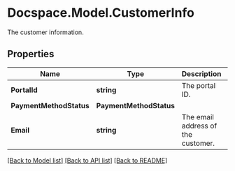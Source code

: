 # Docspace.Model.CustomerInfo
The customer information.

## Properties

Name | Type | Description | Notes
------------ | ------------- | ------------- | -------------
**PortalId** | **string** | The portal ID. | [optional] 
**PaymentMethodStatus** | **PaymentMethodStatus** |  | [optional] 
**Email** | **string** | The email address of the customer. | [optional] 

[[Back to Model list]](../README.md#documentation-for-models) [[Back to API list]](../README.md#documentation-for-api-endpoints) [[Back to README]](../README.md)

